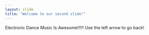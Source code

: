 ```yaml
---
layout: slide
title: "Welcome to our second slide!"
---
```

Electronic Dance Music Is Awesome!!!!!
Use the left arrow to go back!
